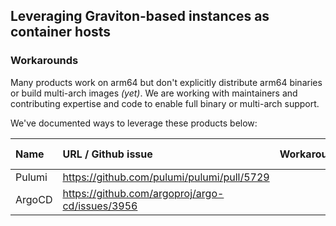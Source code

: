 ## Leveraging Graviton-based instances as container hosts

### Workarounds 

Many products work on arm64 but don't explicitly distribute arm64 binaries or build multi-arch images *(yet)*.  We are working with maintainers and contributing expertise and code to enable full binary or multi-arch support.

We've documented ways to leverage these products below:


| Name                      | URL / Github issue            | Workaround             | Existing image? |
| :-----                    |:-----                         | :-----                 | :-----          |
| Pulumi | https://github.com/pulumi/pulumi/pull/5729 | | |
| ArgoCD | https://github.com/argoproj/argo-cd/issues/3956 | | |


			







